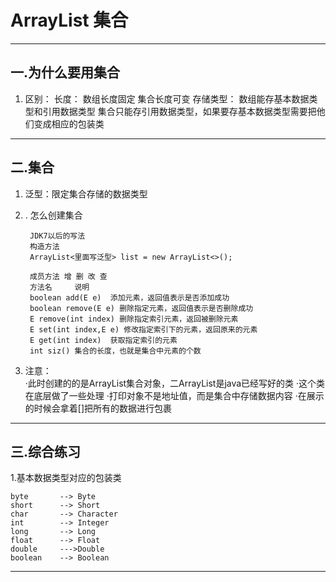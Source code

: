 # ArrayList 集合


---

## 一.为什么要用集合

1. 区别：
长度：
  数组长度固定
  集合长度可变
存储类型：
  数组能存基本数据类型和引用数据类型
  集合只能存引用数据类型，如果要存基本数据类型需要把他们变成相应的包装类

---

## 二.集合

1. 泛型：限定集合存储的数据类型
2. . 怎么创建集合

        JDK7以后的写法
        构造方法
        ArrayList<里面写泛型> list = new ArrayList<>();

        成员方法 增 删 改 查
        方法名     说明
        boolean add(E e)  添加元素，返回值表示是否添加成功
        boolean remove(E e) 删除指定元素，返回值表示是否删除成功
        E remove(int index) 删除指定索引元素，返回被删除元素
        E set(int index,E e) 修改指定索引下的元素，返回原来的元素
        E get(int index)  获取指定索引的元素
        int siz() 集合的长度，也就是集合中元素的个数
3. 注意：  
·此时创建的的是ArrayList集合对象，二ArrayList是java已经写好的类
·这个类在底层做了一些处理
·打印对象不是地址值，而是集合中存储数据内容
·在展示的时候会拿着[]把所有的数据进行包裹

---

## 三.综合练习

1.基本数据类型对应的包装类

    byte       --> Byte
    short      --> Short
    char       --> Character
    int        --> Integer
    long       --> Long
    float      --> Float
    double     --->Double
    boolean    --> Boolean

---



